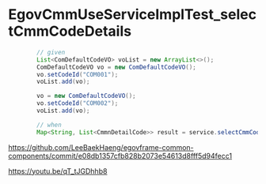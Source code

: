 # EgovCmmUseServiceImplTest_selectCmmCodeDetails

```java
		// given
		List<ComDefaultCodeVO> voList = new ArrayList<>();
		ComDefaultCodeVO vo = new ComDefaultCodeVO();
		vo.setCodeId("COM001");
		voList.add(vo);

		vo = new ComDefaultCodeVO();
		vo.setCodeId("COM002");
		voList.add(vo);

		// when
		Map<String, List<CmmnDetailCode>> result = service.selectCmmCodeDetails(voList);
```

<https://github.com/LeeBaekHaeng/egovframe-common-components/commit/e08db1357cfb828b2073e54613d8fff5d94fecc1>

<https://youtu.be/qT_tJGDhhb8>
